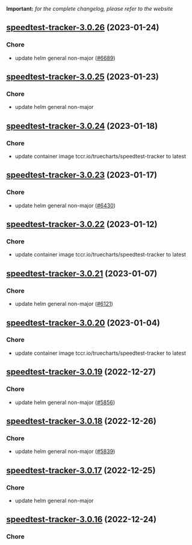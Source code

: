 **Important:**
*for the complete changelog, please refer to the website*




## [speedtest-tracker-3.0.26](https://github.com/truecharts/charts/compare/speedtest-tracker-3.0.25...speedtest-tracker-3.0.26) (2023-01-24)

### Chore

- update helm general non-major ([#6689](https://github.com/truecharts/charts/issues/6689))
  
  


## [speedtest-tracker-3.0.25](https://github.com/truecharts/charts/compare/speedtest-tracker-3.0.24...speedtest-tracker-3.0.25) (2023-01-23)

### Chore

- update helm general non-major
  
  


## [speedtest-tracker-3.0.24](https://github.com/truecharts/charts/compare/speedtest-tracker-3.0.23...speedtest-tracker-3.0.24) (2023-01-18)

### Chore

- update container image tccr.io/truecharts/speedtest-tracker to latest
  
  


## [speedtest-tracker-3.0.23](https://github.com/truecharts/charts/compare/speedtest-tracker-3.0.22...speedtest-tracker-3.0.23) (2023-01-17)

### Chore

- update helm general non-major ([#6430](https://github.com/truecharts/charts/issues/6430))
  
  


## [speedtest-tracker-3.0.22](https://github.com/truecharts/charts/compare/speedtest-tracker-3.0.21...speedtest-tracker-3.0.22) (2023-01-12)

### Chore

- update container image tccr.io/truecharts/speedtest-tracker to latest
  
  


## [speedtest-tracker-3.0.21](https://github.com/truecharts/charts/compare/speedtest-tracker-3.0.20...speedtest-tracker-3.0.21) (2023-01-07)

### Chore

- update helm general non-major ([#6121](https://github.com/truecharts/charts/issues/6121))
  
  


## [speedtest-tracker-3.0.20](https://github.com/truecharts/charts/compare/speedtest-tracker-3.0.19...speedtest-tracker-3.0.20) (2023-01-04)

### Chore

- update container image tccr.io/truecharts/speedtest-tracker to latest
  
  


## [speedtest-tracker-3.0.19](https://github.com/truecharts/charts/compare/speedtest-tracker-3.0.18...speedtest-tracker-3.0.19) (2022-12-27)

### Chore

- update helm general non-major ([#5856](https://github.com/truecharts/charts/issues/5856))
  
  


## [speedtest-tracker-3.0.18](https://github.com/truecharts/charts/compare/speedtest-tracker-3.0.17...speedtest-tracker-3.0.18) (2022-12-26)

### Chore

- update helm general non-major ([#5839](https://github.com/truecharts/charts/issues/5839))
  
  


## [speedtest-tracker-3.0.17](https://github.com/truecharts/charts/compare/speedtest-tracker-3.0.16...speedtest-tracker-3.0.17) (2022-12-25)

### Chore

- update helm general non-major
  
  


## [speedtest-tracker-3.0.16](https://github.com/truecharts/charts/compare/speedtest-tracker-3.0.15...speedtest-tracker-3.0.16) (2022-12-24)

### Chore
